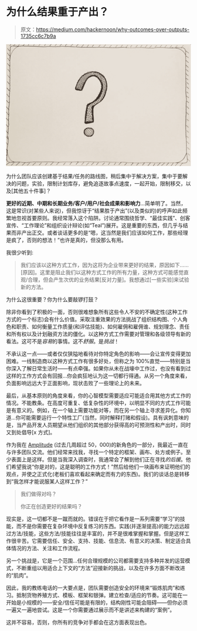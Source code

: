 # 为什么结果重于产出？

> 原文：<https://medium.com/hackernoon/why-outcomes-over-outputs-1735cc6c7b9a>

![](img/52afc9d56910c43257e63a44b16709b7.png)

为什么团队应该创建基于结果/任务的路线图，稍后集中于解决方案，集中于要解决的问题，实验，限制计划库存，避免追逐故事点速度，一起开始，限制移交，以及[其他五十件事]？

**更好的近期、中期和长期业务/客户/用户/社会成果和影响力**…简单明了。当然，这是常识(对某些人来说)，但我惊讶于“结果胜于产出”(以及类似的)的呼声如此频繁地忽视首要原则。我经常落入这个陷阱。讨论通常围绕哲学、“最佳实践”、创客宣传、“工作理论”和组织设计辩论(如“Teal”)展开。这是重要的东西，但几乎与结果而非产出正交。或者谈话更多的是“嗯，这当然是我们应该如何工作，那些经理是疯了，否则的想法！”也许是真的，但没那么有用。

我很少听到:

> 我们应该以这种方式工作，因为这将为企业带来更好的结果，原因如下……[原因]。这里是阻止我们以这种方式工作的所有力量，这种方式可能感觉直观/合理，但会产生次优的业务结果[反对力量]。我想通过[一些实验]来试验新的方法。

为什么这很重要？你为什么要敲锣打鼓？

除非你看到了积极的一面，否则很难想象所有这些令人不安的不确定性(这种工作方式的一个标志)会有什么价值。采取注重效果的方法挑战了组织结构图、个人角色和职责、如何衡量工作质量(和评估技能)、如何雇佣和雇佣谁、规划理念、责任和所有权以及计划融资方法的僵化。以这种方式工作需要对管理和各级领导有新的看法。这可不是*容易*的事情。这不*舒服*。是*挑战*！

不承认这一点——或者仅仅狭隘地看待对你特定角色的影响——会让宣传变得更加困难。一线制造商以这种方式工作有很多好处，但称之为 100%直觉——特别是当你深入了解日常生活时——有点牵强。如果你从未在战壕中工作过，也没有看到过这样的工作方式会有回报…你会疯狂地认为这一切都行得通。从另一个角度来看，负面影响远远大于正面影响，现状击败了一些理论上的未来。

最后，从基本原则的角度来看，你的心智模型需要适应可能适合用其他方式工作的情况。不能教条。在高度可重复、低复杂性的环境中，以明显不同的方式工作可能是有意义的。例如，在一个轴上需要功能对等，而在另一个轴上寻求差异化。你知道…你可能需要运行一个特性工厂(当然，同时解释打赌和假设)。具有讽刺意味的是，当产品开发人员期望从他们组织的其他部分获得高的可预测性和产出时，同时又到处倡导[x 方式]。

作为我在 [Amplitude](https://amplitude.com/) (过去几周超过 50，000)的新角色的一部分，我最近一直在与许多团队交流。他们经常来找我，寻找一个特定的框架、画布、处方或例子。至少表面上是这样。但是当我深入调查时，我通常会了解到他们正在寻找*的后援*。他们希望我说“你是对的，这是聪明的工作方式！”然后给他们一块画布来证明他们的观点，并使之正式化(老板们喜欢看起来确定而有力的东西)。我们的谈话总是转移到“我怎样才能说服某人这样工作？”

> 我们做得对吗？
> 
> 你正在创造更好的结果吗？

现实是，这一切都不是一蹴而就的。错误在于把它看作是一系列需要“学习”的技能，而不是你需要在复杂环境中反复练习的东西。实践(并逐渐提高)的能力远远超过方法/技能，这些方法/技能往往是丰富的，并不是很难掌握和掌握。但是这样工作很辛苦。它需要信任、安全、支持、技能、信息流、有意义的决策、制定适合具体情况的方法、关注和工作流程。

另一个挑战是，它是一个范围…任何合理规模的公司都需要支持多种并发的运营模式，不断重组以用适合上下文的“方法”迎接新的挑战，以及在许多方面不断改进的“肌肉”。

因此，我的教练电话的一大要点是，团队需要创造安全的环境来“锻炼肌肉”和练习。抵制货物养殖方式、模板、框架和银弹。建立检查/适应的节奏。这可能在一开始是小规模的——安全/信任可能是有限的，结构刚性可能会阻碍——但你必须一遍又一遍地尝试。这是一个你需要通过展示而不是讲述来构建的“案例”。

这并不容易，否则，你所有的竞争对手都会在这方面表现出色。